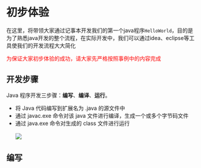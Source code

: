 # 初步体验

在这里，将带领大家通过记事本开发我们的第一个java程序`HelloWorld`，目的是为了熟悉java开发的整个流程，在实际开发中，我们可以通过idea、eclipse等工具使我们的开发流程大大简化<br>

<p style="color: red;">为保证大家初步体验的成功，请大家先严格按照事例中的内容完成</p>

## 开发步骤

Java 程序开发三步骤：**编写**、**编译**、**运行**。

- 将 Java 代码编写到扩展名为 .java 的源文件中
- 通过 javac.exe 命令对该 java 文件进行编译，生成一个或多个字节码文件
- 通过 java.exe 命令对生成的 class 文件进行运行
  <br> <br>
  <img src="\images\Grammer-DataStructure\java\hw1.png">

## 编写

